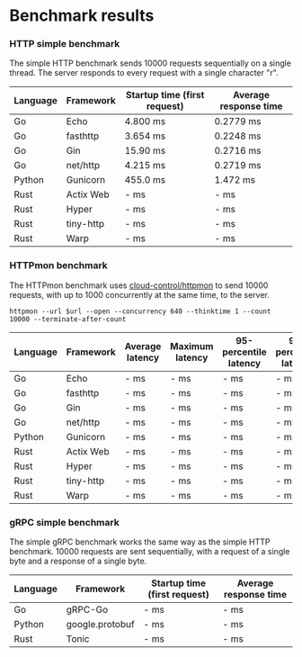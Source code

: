 # Benchmark results

### HTTP simple benchmark

The simple HTTP benchmark sends 10000 requests sequentially on a single thread. The server responds to every request with a single character "r".

| Language | Framework | Startup time (first request) | Average response time |
| -------- | --------- | ---------------------------- | --------------------- |
| Go       | Echo      | 4.800 ms                     | 0.2779 ms             |
| Go       | fasthttp  | 3.654 ms                     | 0.2248 ms             |
| Go       | Gin       | 15.90 ms                     | 0.2716 ms             |
| Go       | net/http  | 4.215 ms                     | 0.2719 ms             |
| Python   | Gunicorn  | 455.0 ms                     | 1.472 ms              |
| Rust     | Actix Web | - ms                         | - ms                  |
| Rust     | Hyper     | - ms                         | - ms                  |
| Rust     | tiny-http | - ms                         | - ms                  |
| Rust     | Warp      | - ms                         | - ms                  |

### HTTPmon benchmark

The HTTPmon benchmark uses [cloud-control/httpmon](https://github.com/cloud-control/httpmon) to send 10000 requests, with up to 1000 concurrently at the same time, to the server.

`httpmon --url $url --open --concurrency 640 --thinktime 1 --count 10000 --terminate-after-count`

| Language | Framework | Average latency | Maximum latency | 95-percentile latency | 99-percentile latency | Late requests |
| -------- | --------- | --------------- | --------------- | --------------------- | --------------------- | ------------- |
| Go       | Echo      | - ms            | - ms           | - ms                   | - ms                  | -             |
| Go       | fasthttp  | - ms            | - ms           | - ms                   | - ms                  | -             |
| Go       | Gin       | - ms            | - ms           | - ms                   | - ms                  | -             |
| Go       | net/http  | - ms            | - ms           | - ms                   | - ms                  | -             |
| Python   | Gunicorn  | - ms            | - ms           | - ms                   | - ms                  | -             |
| Rust     | Actix Web | - ms            | - ms           | - ms                   | - ms                  | -             |
| Rust     | Hyper     | - ms            | - ms           | - ms                   | - ms                  | -             |
| Rust     | tiny-http | - ms            | - ms           | - ms                   | - ms                  | -             |
| Rust     | Warp      | - ms            | - ms           | - ms                   | - ms                  | -             |

### gRPC simple benchmark

The simple gRPC benchmark works the same way as the simple HTTP benchmark. 10000 requests are sent sequentially, with a request of a single byte and a response of a single byte.

| Language | Framework         | Startup time (first request) | Average response time |
| -------- | ----------------- | ---------------------------- | --------------------- |
| Go       | gRPC-Go           | - ms                         | - ms                  |
| Python   | google.protobuf   | - ms                         | - ms                  |
| Rust     | Tonic             | - ms                         | - ms                  |
